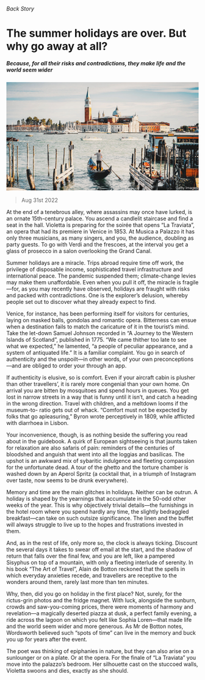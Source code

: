 ###### Back Story

# The summer holidays are over. But why go away at all? 

##### Because, for all their risks and contradictions, they make life and the world seem wider 

![image](images/20220903_CUP005.jpg) 

> Aug 31st 2022 

At the end of a tenebrous alley, where assassins may once have lurked, is an ornate 15th-century palace. You ascend a candlelit staircase and find a seat in the hall. Violetta is preparing for the soirée that opens “La Traviata”, an opera that had its premiere in Venice in 1853. At Musica a Palazzo it has only three musicians, as many singers, and you, the audience, doubling as party guests. To go with Verdi and the frescoes, at the interval you get a glass of prosecco in a salon overlooking the Grand Canal. 

Summer holidays are a miracle. Trips abroad require time off work, the privilege of disposable income, sophisticated travel infrastructure and international peace. The pandemic suspended them; climate-change levies may make them unaffordable. Even when you pull it off, the miracle is fragile—for, as you may recently have observed, holidays are fraught with risks and packed with contradictions. One is the explorer’s delusion, whereby people set out to discover what they already expect to find.

Venice, for instance, has been performing itself for visitors for centuries, laying on masked balls, gondolas and romantic opera. Bitterness can ensue when a destination fails to match the caricature of it in the tourist’s mind. Take the let-down Samuel Johnson recorded in “A Journey to the Western Islands of Scotland”, published in 1775. “We came thither too late to see what we expected,” he lamented, “a people of peculiar appearance, and a system of antiquated life.” It is a familiar complaint. You go in search of authenticity and the unspoilt—in other words, of your own preconceptions—and are obliged to order your  through an app.

If authenticity is elusive, so is comfort. Even if your aircraft cabin is plusher than other travellers’, it is rarely more congenial than your own home. On arrival you are bitten by mosquitoes and spend hours in queues. You get lost in narrow streets in a way that is funny until it isn’t, and catch a  heading in the wrong direction. Travel with children, and a meltdown looms if the museum-to- ratio gets out of whack. “Comfort must not be expected by folks that go apleasuring,” Byron wrote perceptively in 1809, while afflicted with diarrhoea in Lisbon.

Your inconvenience, though, is as nothing beside the suffering you read about in the guidebook. A quirk of European sightseeing is that jaunts taken for relaxation are also safaris of pain: reminders of the centuries of bloodshed and anguish that went into all the loggias and basilicas. The upshot is an awkward mix of sybaritic indulgence and fleeting compassion for the unfortunate dead. A tour of the ghetto and the torture chamber is washed down by an Aperol Spritz (a cocktail that, in a triumph of Instagram over taste, now seems to be drunk everywhere).

Memory and time are the main glitches in holidays. Neither can be outrun. A holiday is shaped by the yearnings that accumulate in the 50-odd other weeks of the year. This is why objectively trivial details—the furnishings in the hotel room where you spend hardly any time, the slightly bedraggled breakfast—can take on such outsize significance. The linen and the buffet will always struggle to live up to the hopes and frustrations invested in them. 

And, as in the rest of life, only more so, the clock is always ticking. Discount the several days it takes to swear off email at the start, and the shadow of return that falls over the final few, and you are left, like a pampered Sisyphus on top of a mountain, with only a fleeting interlude of serenity. In his book “The Art of Travel”, Alain de Botton reckoned that the spells in which everyday anxieties recede, and travellers are receptive to the wonders around them, rarely last more than ten minutes. 

Why, then, did you go on holiday in the first place? Not, surely, for the rictus-grin photos and the fridge magnet. With luck, alongside the sunburn, crowds and saw-you-coming prices, there were moments of harmony and revelation—a magically deserted piazza at dusk, a perfect family evening, a ride across the lagoon on which you felt like Sophia Loren—that made life and the world seem wider and more generous. As Mr de Botton notes, Wordsworth believed such “spots of time” can live in the memory and buck you up for years after the event. 

The poet was thinking of epiphanies in nature, but they can also arise on a sunlounger or on a plate. Or at the opera. For the finale of “La Traviata” you move into the palazzo’s bedroom. Her silhouette cast on the stuccoed walls, Violetta swoons and dies, exactly as she should.





